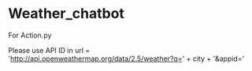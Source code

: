 # Weather_chatbot
 
For Action.py

Please use API ID in 
 url = 'http://api.openweathermap.org/data/2.5/weather?q=' + city + '&appid=<INSERT APIID HERE>'

